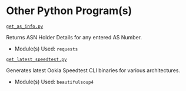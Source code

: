 # Other Python Program(s)

[`get_as_info.py`](get_as_info.py)

Returns ASN Holder Details for any entered AS Number.

- Module(s) Used: `requests`

[`get_latest_speedtest.py`](get_latest_speedtest.py)

Generates latest Ookla Speedtest CLI binaries for various architectures.

- Module(s) Used: `beautifulsoup4`
